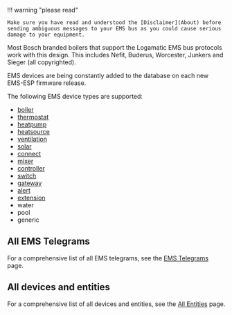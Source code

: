 !!! warning "please read"

    Make sure you have read and understood the [Disclaimer](About) before sending ambiguous messages to your EMS bus as you could cause serious damage to your equipment.

Most Bosch branded boilers that support the Logamatic EMS bus protocols work with this design. This includes Nefit, Buderus, Worcester, Junkers and Sieger (all copyrighted).

EMS devices are being constantly added to the database on each new EMS-ESP firmware release.

The following EMS device types are supported:

- [boiler](Boilers.md)
- [thermostat](Thermostats.md)
- [heatpump](Heat-Pumps.md)
- [heatsource](Heat-Pumps.md)
- [ventilation](Heat-Pumps.md)
- [solar](Solar-Modules.md)
- [connect](Connect.md)
- [mixer](Mixer-Modules.md)
- [controller](Controllers.md)
- [switch](Switches.md)
- [gateway](Gateways.md)
- [alert](Alert.md)
- [extension](Extension.md)
- water
- pool
- generic

## All EMS Telegrams

For a comprehensive list of all EMS telegrams, see the [EMS Telegrams](EMS-Telegrams.md) page.

## All devices and entities

For a comprehensive list of all devices and entities, see the [All Entities](All-Entities.md) page.
